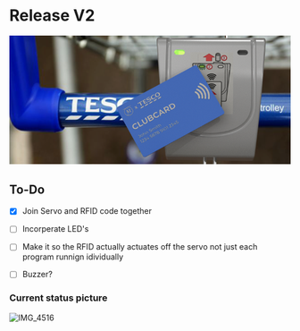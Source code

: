 # Release V2
 
<p align="center">
  <img src="https://github.com/tomasApo/Release-V2/blob/main/CAD/Render%20Images/Context%20Render%202.png?raw=true" width="800" title="Cover Photo">
</p>

## To-Do
- [X] Join Servo and RFID code together 

- [ ] Incorperate LED's

- [ ] Make it so the RFID actually actuates off the servo not just each program runnign idividually 

- [ ] Buzzer?


### Current status picture
![IMG_4516](https://user-images.githubusercontent.com/75183079/209245874-31e6406e-037d-47fb-a6c8-4b0596c8c83f.jpg)
